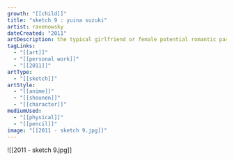 ```yaml
---
growth: "[[child]]"
title: "sketch 9 : yuina suzuki"
artist: ravenowsky
dateCreated: "2011"
artDescription: the typical girlfriend or female potential romantic partner of the male protagonist. look at that fucking hairpin. yeah.
tagLinks:
  - "[[art]]"
  - "[[personal work]]"
  - "[[2011]]"
artType:
  - "[[sketch]]"
artStyle:
  - "[[anime]]"
  - "[[shounen]]"
  - "[[character]]"
mediumUsed:
  - "[[physical]]"
  - "[[pencil]]"
image: "[[2011 - sketch 9.jpg]]"
---
```

![[2011 - sketch 9.jpg]]